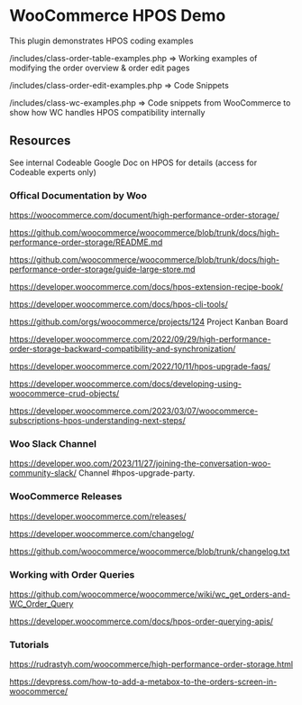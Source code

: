 # WooCommerce HPOS Demo

This plugin demonstrates HPOS coding examples

/includes/class-order-table-examples.php => Working examples of modifying the order overview & order edit pages

/includes/class-order-edit-examples.php => Code Snippets

/includes/class-wc-examples.php => Code snippets from WooCommerce to show how WC handles HPOS compatibility internally



## Resources

See internal Codeable Google Doc on HPOS for details (access for Codeable experts only)



### Offical Documentation by Woo

https://woocommerce.com/document/high-performance-order-storage/

https://github.com/woocommerce/woocommerce/blob/trunk/docs/high-performance-order-storage/README.md

https://github.com/woocommerce/woocommerce/blob/trunk/docs/high-performance-order-storage/guide-large-store.md 

https://developer.woocommerce.com/docs/hpos-extension-recipe-book/

https://developer.woocommerce.com/docs/hpos-cli-tools/

https://github.com/orgs/woocommerce/projects/124 Project Kanban Board

https://developer.woocommerce.com/2022/09/29/high-performance-order-storage-backward-compatibility-and-synchronization/ 

https://developer.woocommerce.com/2022/10/11/hpos-upgrade-faqs/

https://developer.woocommerce.com/docs/developing-using-woocommerce-crud-objects/

https://developer.woocommerce.com/2023/03/07/woocommerce-subscriptions-hpos-understanding-next-steps/ 


### Woo Slack Channel

https://developer.woo.com/2023/11/27/joining-the-conversation-woo-community-slack/ Channel #hpos-upgrade-party. 


### WooCommerce Releases

https://developer.woocommerce.com/releases/

https://developer.woocommerce.com/changelog/

https://github.com/woocommerce/woocommerce/blob/trunk/changelog.txt


### Working with Order Queries

https://github.com/woocommerce/woocommerce/wiki/wc_get_orders-and-WC_Order_Query

https://developer.woocommerce.com/docs/hpos-order-querying-apis/ 



### Tutorials

https://rudrastyh.com/woocommerce/high-performance-order-storage.html

https://devpress.com/how-to-add-a-metabox-to-the-orders-screen-in-woocommerce/


